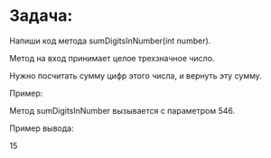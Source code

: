 # Задача:

Напиши код метода sumDigitsInNumber(int number). 

Метод на вход принимает целое трехзначное число. 

Нужно посчитать сумму цифр этого числа, и вернуть эту сумму.

Пример:

Метод sumDigitsInNumber вызывается с параметром 546.

Пример вывода:

15
